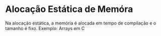 # Alocação Estática de Memóra 
Na alocação estática, a memória é alocada em tempo de compilação e o tamanho é fixo.
Exemplo: Arrays em C
